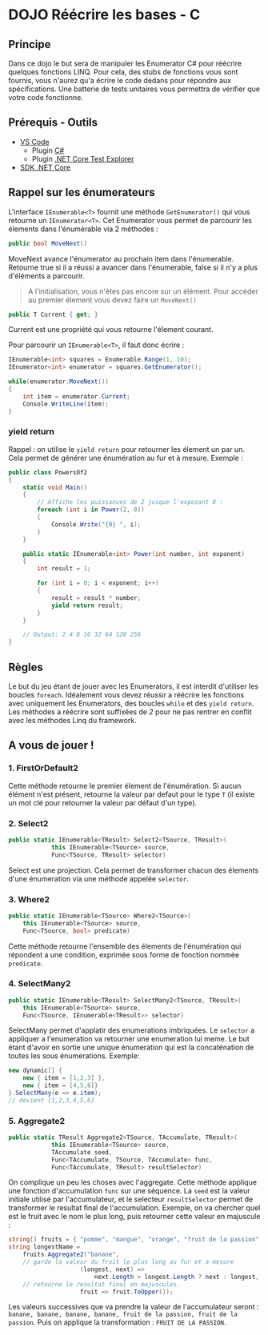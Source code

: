 # DOJO Réécrire les bases - C

## Principe

Dans ce dojo le but sera de manipuler les Enumerator C# pour réécrire quelques fonctions LINQ.
Pour cela, des stubs de fonctions vous sont fournis, vous n'aurez qu'a écrire le code dedans pour répondre aux spécifications.
Une batterie de tests unitaires vous permettra de vérifier que votre code fonctionne.

## Prérequis - Outils

- [VS Code](https://code.visualstudio.com/)
  - Plugin [C#](https://marketplace.visualstudio.com/items?itemName=ms-vscode.csharp)
  - Plugin [.NET Core Test Explorer](https://marketplace.visualstudio.com/items?itemName=formulahendry.dotnet-test-explorer)
- [SDK .NET Core](https://dotnet.microsoft.com/download)

## Rappel sur les énumerateurs

L'interface `IEnumerable<T>` fournit une méthode `GetEnumerator()` qui vous retourne un `IEnumerator<T>`. Cet Enumerator vous permet de parcourir les élements dans l'énumérable via 2 méthodes :

```csharp
public bool MoveNext()
```

MoveNext avance l'énumerator au prochain item dans l'énumerable. Retourne true si il a réussi a avancer dans l'énumerable, false si il n'y a plus d'éléments a parcourir.

> A l'initialisation, vous n'êtes pas encore sur un élément. Pour accéder au premier élement vous devez faire un `MoveNext()`

```csharp
public T Current { get; }
```

Current est une propriété qui vous retourne l'élement courant.

Pour parcourir un `IEnumerable<T>`, il faut donc écrire :

```csharp
IEnumerable<int> squares = Enumerable.Range(1, 10);
IEnumerator<int> enumerator = squares.GetEnumerator();

while(enumerator.MoveNext())
{
    int item = enumerator.Current;
    Console.WriteLine(item);
}
```

### yield return

Rappel : on utilise le `yield return` pour retourner les élement un par un. Cela permet de générer une énumération au fur et à mesure.
Exemple :

```csharp
public class PowersOf2
{
    static void Main()
    {
        // Affiche les puissances de 2 jusque l'exposant 8 :
        foreach (int i in Power(2, 8))
        {
            Console.Write("{0} ", i);
        }
    }

    public static IEnumerable<int> Power(int number, int exponent)
    {
        int result = 1;

        for (int i = 0; i < exponent; i++)
        {
            result = result * number;
            yield return result;
        }
    }

    // Output: 2 4 8 16 32 64 128 256
}
```

## Règles

Le but du jeu étant de jouer avec les Enumerators, il est interdit d'utiliser les boucles `foreach`. Idéalement vous devez réussir a réécrire les fonctions avec uniquement les Enumerators, des boucles `while` et des `yield return`.
Les méthodes a réécrire sont suffixées de _2_ pour ne pas rentrer en conflit avec les méthodes Linq du framework.

## A vous de jouer !

### 1. FirstOrDefault2

Cette méthode retourne le premier élement de l'énumération. Si aucun élément n'est présent, retourne la valeur par defaut pour le type `T` (il existe un mot clé pour retourner la valeur par défaut d'un type).

### 2. Select2

```csharp
public static IEnumerable<TResult> Select2<TSource, TResult>(
            this IEnumerable<TSource> source,
            Func<TSource, TResult> selector)
```

Select est une projection. Cela permet de transformer chacun des élements d'une énumeration via une méthode appelée `selector`.

### 3. Where2

```csharp
public static IEnumerable<TSource> Where2<TSource>(
    this IEnumerable<TSource> source,
    Func<TSource, bool> predicate)
```

Cette méthode retourne l'ensemble des élements de l'énumération qui répondent a une condition, exprimée sous forme de fonction nommée `predicate`.

### 4. SelectMany2

```csharp
public static IEnumerable<TResult> SelectMany2<TSource, TResult>(
    this IEnumerable<TSource> source,
    Func<TSource, IEnumerable<TResult>> selector)
```

SelectMany permet d'applatir des enumerations imbriquées. Le `selector` a appliquer a l'enumeration va retourner une enumeration lui meme. Le but étant d'avoir en sortie une unique énumeration qui est la concaténation de toutes les sous énumerations.
Exemple:

```csharp
new dynamic[] {
    new { item = [1,2,3] },
    new { item = [4,5,6]}
}.SelectMany(e => e.item);
// devient [1,2,3,4,5,6]
```

### 5. Aggregate2

```csharp
public static TResult Aggregate2<TSource, TAccumulate, TResult>(
            this IEnumerable<TSource> source,
            TAccumulate seed,
            Func<TAccumulate, TSource, TAccumulate> func,
            Func<TAccumulate, TResult> resultSelector)
```

On complique un peu les choses avec l'aggregate. Cette méthode applique une fonction d'accumulation `func` sur une séquence. La `seed` est la valeur initiale utilisé par l'accumulateur, et le selecteur `resultSelector` permet de transformer le resultat final de l'accumulation.
Exemple, on va chercher quel est le fruit avec le nom le plus long, puis retourner cette valeur en majuscule :

```csharp
string[] fruits = { "pomme", "mangue", "orange", "fruit de la passion", "raisin" };
string longestName =
    fruits.Aggregate2("banane",
    // garde la valeur du fruit le plus long au fur et a mesure
                    (longest, next) =>
                        next.Length > longest.Length ? next : longest,
    // retourne le resultat final en majuscules.
                    fruit => fruit.ToUpper());
```

Les valeurs successives que va prendre la valeur de l'accumulateur seront : `banane, banane, banane, banane, fruit de la passion, fruit de la passion`. Puis on applique la transformation : `FRUIT DE LA PASSION`.
